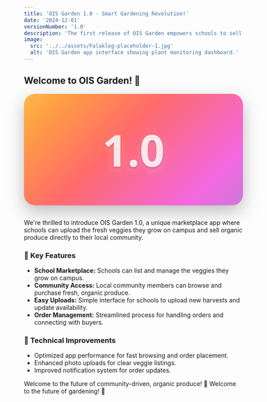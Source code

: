 ```yaml
---
title: 'OIS Garden 1.0 - Smart Gardening Revolution!'
date: '2024-12-01'
versionNumber: '1.0'
description: 'The first release of OIS Garden empowers schools to sell organic, campus-grown veggies to their communities through a simple marketplace app.'
image:
  src: '../../assets/Falaklog-placeholder-1.jpg'
  alt: 'OIS Garden app interface showing plant monitoring dashboard.'
---
```


## Welcome to OIS Garden! 🌱

<div style="
  width: 100%;
  display: flex;
  align-items: center;
  justify-content: center;
  padding: 60px 0;
  border-radius: 25px;
  background: rgba(255, 255, 255, 0.12);
  box-shadow: 0 15px 40px rgba(0, 0, 0, 0.25);
  backdrop-filter: blur(30px);
  -webkit-backdrop-filter: blur(30px);
  font-size: 100px;
  font-weight: 900;
  color: rgba(255, 255, 255, 0.85);
  text-shadow:
    0 2px 4px rgba(0, 0, 0, 0.2),
    0 8px 20px rgba(255, 255, 255, 0.2);
  font-family: 'Segoe UI', 'Helvetica Neue', sans-serif;
  background-image: linear-gradient(
    135deg,
    #ffde59 0%,
    #ff9f43 15%,
    #ff6b6b 30%,
    #f368e0 50%,
    #a18cd1 70%,
    #6c5ce7 85%,
    #a29bfe 100%
  );
  background-size: 200% 200%;
  animation: gradientBG 12s ease infinite;
  transition: all 0.3s ease-in-out;
">
  1.0
</div>

<style>
@keyframes gradientBG {
  0% { background-position: 0% 50%; }
  50% { background-position: 100% 50%; }
  100% { background-position: 0% 50%; }
}
</style>
<br>

We're thrilled to introduce OIS Garden 1.0, a unique marketplace app where schools can upload the fresh veggies they grow on campus and sell organic produce directly to their local community.

### 🥕 Key Features

- **School Marketplace:** Schools can list and manage the veggies they grow on campus.
- **Community Access:** Local community members can browse and purchase fresh, organic produce.
- **Easy Uploads:** Simple interface for schools to upload new harvests and update availability.
- **Order Management:** Streamlined process for handling orders and connecting with buyers.

### 🔧 Technical Improvements

- Optimized app performance for fast browsing and order placement.
- Enhanced photo uploads for clear veggie listings.
- Improved notification system for order updates.

Welcome to the future of community-driven, organic produce! 🚀
Welcome to the future of gardening! 🚀
